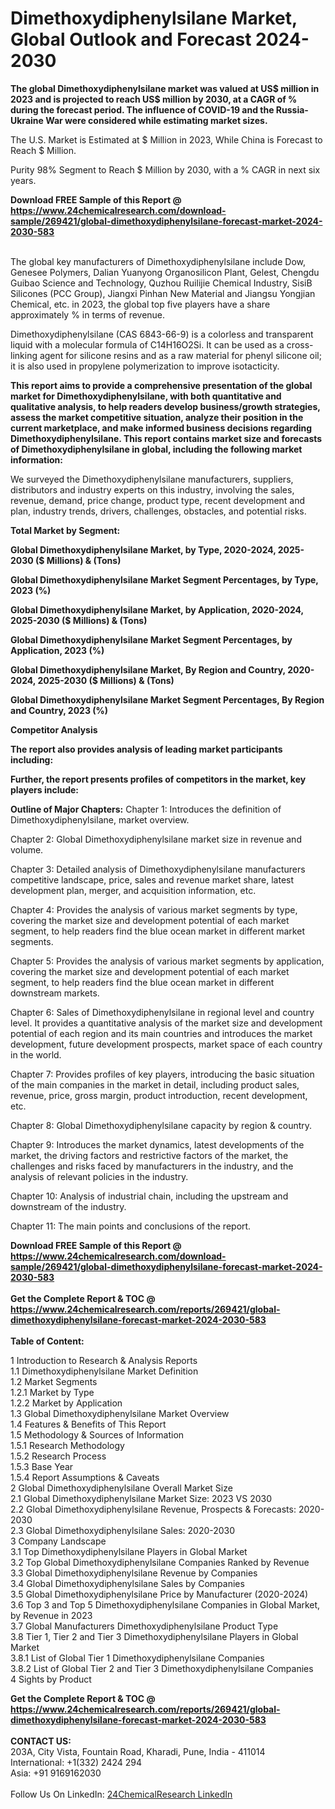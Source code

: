 <h1>Dimethoxydiphenylsilane Market, Global Outlook and Forecast 2024-2030</h1><p><strong>The global Dimethoxydiphenylsilane market was valued at US$ million in 2023 and is projected to reach US$ million by 2030, at a CAGR of % during the forecast period. The influence of COVID-19 and the Russia-Ukraine War were considered while estimating market sizes.</strong></p><p>
The U.S. Market is Estimated at $ Million in 2023, While China is Forecast to Reach $ Million.</p><p>
Purity 98% Segment to Reach $ Million by 2030, with a % CAGR in next six years.</p><div><b>Download FREE Sample of this Report @ 
            <a href="https://www.24chemicalresearch.com/download-sample/269421/global-dimethoxydiphenylsilane-forecast-market-2024-2030-583">
            https://www.24chemicalresearch.com/download-sample/269421/global-dimethoxydiphenylsilane-forecast-market-2024-2030-583</a></b></div><br><p>
The global key manufacturers of Dimethoxydiphenylsilane include Dow, Genesee Polymers, Dalian Yuanyong Organosilicon Plant, Gelest, Chengdu Guibao Science and Technology, Quzhou Ruilijie Chemical Industry, SisiB Silicones (PCC Group), Jiangxi Pinhan New Material and Jiangsu Yongjian Chemical, etc. in 2023, the global top five players have a share approximately % in terms of revenue.</p><p>
Dimethoxydiphenylsilane (CAS 6843-66-9) is a colorless and transparent liquid with a molecular formula of C14H16O2Si. It can be used as a cross-linking agent for silicone resins and as a raw material for phenyl silicone oil; it is also used in propylene polymerization to improve isotacticity.</p><p>
<strong>This report aims to provide a comprehensive presentation of the global market for Dimethoxydiphenylsilane, with both quantitative and qualitative analysis, to help readers develop business/growth strategies, assess the market competitive situation, analyze their position in the current marketplace, and make informed business decisions regarding Dimethoxydiphenylsilane. This report contains market size and forecasts of Dimethoxydiphenylsilane in global, including the following market information:</strong></p><p>
</p><p>
</p><p>We surveyed the Dimethoxydiphenylsilane manufacturers, suppliers, distributors and industry experts on this industry, involving the sales, revenue, demand, price change, product type, recent development and plan, industry trends, drivers, challenges, obstacles, and potential risks.</p><p>
<strong>Total Market by Segment:</strong></p><p>
<strong>Global Dimethoxydiphenylsilane Market, by Type, 2020-2024, 2025-2030 ($ Millions) &amp; (Tons)</strong></p><p>
<strong>Global Dimethoxydiphenylsilane Market Segment Percentages, by Type, 2023 (%)</strong></p><p>
</p><p>
<strong>Global Dimethoxydiphenylsilane Market, by Application, 2020-2024, 2025-2030 ($ Millions) &amp; (Tons)</strong></p><p>
<strong>Global Dimethoxydiphenylsilane Market Segment Percentages, by Application, 2023 (%)</strong></p><p>
</p><p>
<strong>Global Dimethoxydiphenylsilane Market, By Region and Country, 2020-2024, 2025-2030 ($ Millions) &amp; (Tons)</strong></p><p>
<strong>Global Dimethoxydiphenylsilane Market Segment Percentages, By Region and Country, 2023 (%)</strong></p><p>
</p><p>
<strong>Competitor Analysis</strong></p><p>
<strong>The report also provides analysis of leading market participants including:</strong></p><p>
</p><p>
<strong>Further, the report presents profiles of competitors in the market, key players include:</strong></p><p>
</p><p>
<strong>Outline of Major Chapters:</strong>
Chapter 1: Introduces the definition of Dimethoxydiphenylsilane, market overview.</p><p>
Chapter 2: Global Dimethoxydiphenylsilane market size in revenue and volume.</p><p>
Chapter 3: Detailed analysis of Dimethoxydiphenylsilane manufacturers competitive landscape, price, sales and revenue market share, latest development plan, merger, and acquisition information, etc.</p><p>
Chapter 4: Provides the analysis of various market segments by type, covering the market size and development potential of each market segment, to help readers find the blue ocean market in different market segments.</p><p>
Chapter 5: Provides the analysis of various market segments by application, covering the market size and development potential of each market segment, to help readers find the blue ocean market in different downstream markets.</p><p>
Chapter 6: Sales of Dimethoxydiphenylsilane in regional level and country level. It provides a quantitative analysis of the market size and development potential of each region and its main countries and introduces the market development, future development prospects, market space of each country in the world.</p><p>
Chapter 7: Provides profiles of key players, introducing the basic situation of the main companies in the market in detail, including product sales, revenue, price, gross margin, product introduction, recent development, etc.</p><p>
Chapter 8: Global Dimethoxydiphenylsilane capacity by region &amp; country.</p><p>
Chapter 9: Introduces the market dynamics, latest developments of the market, the driving factors and restrictive factors of the market, the challenges and risks faced by manufacturers in the industry, and the analysis of relevant policies in the industry.</p><p>
Chapter 10: Analysis of industrial chain, including the upstream and downstream of the industry.</p><p>
Chapter 11: The main points and conclusions of the report.</p><div><b>Download FREE Sample of this Report @ 
            <a href="https://www.24chemicalresearch.com/download-sample/269421/global-dimethoxydiphenylsilane-forecast-market-2024-2030-583">
            https://www.24chemicalresearch.com/download-sample/269421/global-dimethoxydiphenylsilane-forecast-market-2024-2030-583</a></b></div><br><div><b>Get the Complete Report & TOC @ 
            <a href="https://www.24chemicalresearch.com/reports/269421/global-dimethoxydiphenylsilane-forecast-market-2024-2030-583">
            https://www.24chemicalresearch.com/reports/269421/global-dimethoxydiphenylsilane-forecast-market-2024-2030-583</a></b></div><br>
            <b>Table of Content:</b><p>1 Introduction to Research & Analysis Reports<br />
    1.1 Dimethoxydiphenylsilane Market Definition<br />
    1.2 Market Segments<br />
        1.2.1 Market by Type<br />
        1.2.2 Market by Application<br />
    1.3 Global Dimethoxydiphenylsilane Market Overview<br />
    1.4 Features & Benefits of This Report<br />
    1.5 Methodology & Sources of Information<br />
        1.5.1 Research Methodology<br />
        1.5.2 Research Process<br />
        1.5.3 Base Year<br />
        1.5.4 Report Assumptions & Caveats<br />
2 Global Dimethoxydiphenylsilane Overall Market Size<br />
    2.1 Global Dimethoxydiphenylsilane Market Size: 2023 VS 2030<br />
    2.2 Global Dimethoxydiphenylsilane Revenue, Prospects & Forecasts: 2020-2030<br />
    2.3 Global Dimethoxydiphenylsilane Sales: 2020-2030<br />
3 Company Landscape<br />
    3.1 Top Dimethoxydiphenylsilane Players in Global Market<br />
    3.2 Top Global Dimethoxydiphenylsilane Companies Ranked by Revenue<br />
    3.3 Global Dimethoxydiphenylsilane Revenue by Companies<br />
    3.4 Global Dimethoxydiphenylsilane Sales by Companies<br />
    3.5 Global Dimethoxydiphenylsilane Price by Manufacturer (2020-2024)<br />
    3.6 Top 3 and Top 5 Dimethoxydiphenylsilane Companies in Global Market, by Revenue in 2023<br />
    3.7 Global Manufacturers Dimethoxydiphenylsilane Product Type<br />
    3.8 Tier 1, Tier 2 and Tier 3 Dimethoxydiphenylsilane Players in Global Market<br />
        3.8.1 List of Global Tier 1 Dimethoxydiphenylsilane Companies<br />
        3.8.2 List of Global Tier 2 and Tier 3 Dimethoxydiphenylsilane Companies<br />
4 Sights by Product</p><div><b>Get the Complete Report & TOC @ 
            <a href="https://www.24chemicalresearch.com/reports/269421/global-dimethoxydiphenylsilane-forecast-market-2024-2030-583">
            https://www.24chemicalresearch.com/reports/269421/global-dimethoxydiphenylsilane-forecast-market-2024-2030-583</a></b></div><br><b>CONTACT US:</b><br>
            203A, City Vista, Fountain Road, Kharadi, Pune, India - 411014<br>
            International: +1(332) 2424 294<br>
            Asia: +91 9169162030 <br><br>
            Follow Us On LinkedIn: <a href="https://www.linkedin.com/company/24chemicalresearch/">24ChemicalResearch LinkedIn</a>